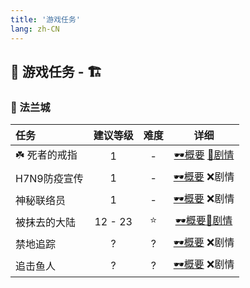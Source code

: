 ```yaml
---
title: '游戏任务'
lang: zh-CN
---
```


## :scroll: 游戏任务 - 🏗️

<Valine />

### 🏰 法兰城


| 任务 | 建议等级 | 难度 | 详细 |
| :---- |:-------------:|:-------------:|:-------------:|
| ☘️ 死者的戒指 |  1  |  -  |  [🕶️概要](/tasks/0) [🥽剧情](/tasks/0_details) |
| H7N9防疫宣传 |  1  |  -  | [🕶️概要](/tasks/1) :x:剧情 |
| 神秘联络员 |  1  |  -  |  [🕶️概要](/tasks/5) :x:剧情 |
| 被抹去的大陆 |  12 - 23  |  ⭐  |  [🕶️概要](/tasks/1)[🥽剧情](/tasks/1_details) |
| 禁地追踪 |  ?  |  ?  | [🕶️概要](/tasks/6) :x:剧情 |
| 追击鱼人 |  ?  |  ?  |  [🕶️概要](/tasks/7) :x:剧情 |
